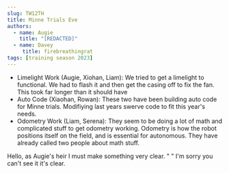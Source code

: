 ```yaml
---
slug: TW12TH
title: Minne Trials Eve
authors:
  - name: Augie
    title: "[REDACTED]"
  - name: Davey
     title: firebreathingrat
tags: [training season 2023]
---
```


* Limelight Work (Augie, Xiohan, Liam): We tried to get a limelight to functional. We had to flash it and then get the casing off to fix the fan. This took far longer than it should have 
* Auto Code (Xiaohan, Rowan): These two have been building auto code for Minne trials. Modifiying last years swerve code to fit this year's needs.
* Odometry Work (Liam, Serena): They seem to be doing a lot of math and complicated stuff to get odometry working. Odometry is how the robot positions itself on the field, and is essential for autonomous. They have already called two people about math stuff. 

Hello, as Augie's heir I must make something very clear. "               " I'm sorry you can't see it it's clear. 